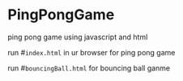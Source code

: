 # PingPongGame
ping pong game using javascript and html

run #`index.html` in ur browser for ping pong game

run #`bouncingBall.html` for bouncing ball ganme
